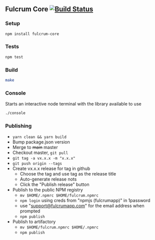 ## Fulcrum Core [![Build Status](https://secure.travis-ci.org/fulcrumapp/fulcrum-core.svg)](http://travis-ci.org/fulcrumapp/fulcrum-core)

### Setup

```sh
npm install fulcrum-core
```

### Tests

```sh
npm test
```

### Build

```sh
make
```

### Console

Starts an interactive node terminal with the library available to use

```sh
./console
```


### Publishing

- `yarn clean && yarn build`
- Bump package.json version
- Merge to ~~main~~ master
- Checkout master, `git pull`
- `git tag -a vx.x.x -m "x.x.x"`
- `git push origin --tags`
- Create vx.x.x release for tag in github
  - Choose the tag and use tag as the release title
  - Auto-generate release nots
  - Click the "Publish release" button
- Publish to the public NPM registry
  - `mv $HOME/.npmrc $HOME/fulcrum.npmrc`
  - `npm login` using creds from "npmjs (fulcrumapp)" in 1password
  - use "support@fulcrumapp.com" for the email address when prompted
  - `npm publish`
- Publish to artifactory
  - `mv $HOME/fulcrum.npmrc $HOME/.npmrc`
  - `npm publish`
